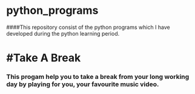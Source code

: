 # python_programs

####This repository consist of the python programs which I have developed during the python learning period.

#Take A Break
====================
### This progam help you to take a break from your long working day by playing for you, your favourite music video.
